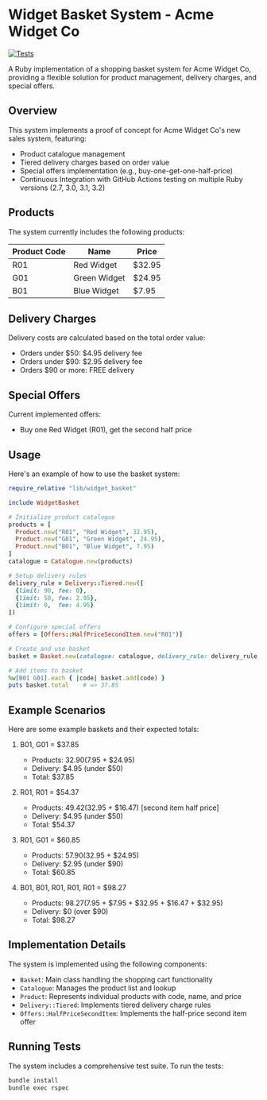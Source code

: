 # Widget Basket System - Acme Widget Co

[![Tests](https://github.com/sedovolosiy/widget-basket/actions/workflows/test.yml/badge.svg)](https://github.com/sedovolosiy/widget-basket/actions/workflows/test.yml)

A Ruby implementation of a shopping basket system for Acme Widget Co, providing a flexible solution for product management, delivery charges, and special offers.

## Overview

This system implements a proof of concept for Acme Widget Co's new sales system, featuring:
- Product catalogue management
- Tiered delivery charges based on order value
- Special offers implementation (e.g., buy-one-get-one-half-price)
- Continuous Integration with GitHub Actions testing on multiple Ruby versions (2.7, 3.0, 3.1, 3.2)

## Products

The system currently includes the following products:

| Product Code | Name         | Price  |
|-------------|--------------|--------|
| R01         | Red Widget   | $32.95 |
| G01         | Green Widget | $24.95 |
| B01         | Blue Widget  | $7.95  |

## Delivery Charges

Delivery costs are calculated based on the total order value:
- Orders under $50: $4.95 delivery fee
- Orders under $90: $2.95 delivery fee
- Orders $90 or more: FREE delivery

## Special Offers

Current implemented offers:
- Buy one Red Widget (R01), get the second half price

## Usage

Here's an example of how to use the basket system:

```ruby
require_relative "lib/widget_basket"

include WidgetBasket

# Initialize product catalogue
products = [
  Product.new("R01", "Red Widget", 32.95),
  Product.new("G01", "Green Widget", 24.95),
  Product.new("B01", "Blue Widget", 7.95)
]
catalogue = Catalogue.new(products)

# Setup delivery rules
delivery_rule = Delivery::Tiered.new([
  {limit: 90, fee: 0},
  {limit: 50, fee: 2.95},
  {limit: 0,  fee: 4.95}
])

# Configure special offers
offers = [Offers::HalfPriceSecondItem.new("R01")]

# Create and use basket
basket = Basket.new(catalogue: catalogue, delivery_rule: delivery_rule, offers: offers)

# Add items to basket
%w[B01 G01].each { |code| basket.add(code) }
puts basket.total    # => 37.85
```

## Example Scenarios

Here are some example baskets and their expected totals:

1. B01, G01 = $37.85
   - Products: $32.90 ($7.95 + $24.95)
   - Delivery: $4.95 (under $50)
   - Total: $37.85

2. R01, R01 = $54.37
   - Products: $49.42 ($32.95 + $16.47) [second item half price]
   - Delivery: $4.95 (under $50)
   - Total: $54.37

3. R01, G01 = $60.85
   - Products: $57.90 ($32.95 + $24.95)
   - Delivery: $2.95 (under $90)
   - Total: $60.85

4. B01, B01, R01, R01, R01 = $98.27
   - Products: $98.27 ($7.95 + $7.95 + $32.95 + $16.47 + $32.95)
   - Delivery: $0 (over $90)
   - Total: $98.27

## Implementation Details

The system is implemented using the following components:
- `Basket`: Main class handling the shopping cart functionality
- `Catalogue`: Manages the product list and lookup
- `Product`: Represents individual products with code, name, and price
- `Delivery::Tiered`: Implements tiered delivery charge rules
- `Offers::HalfPriceSecondItem`: Implements the half-price second item offer

## Running Tests

The system includes a comprehensive test suite. To run the tests:

```bash
bundle install
bundle exec rspec
```
